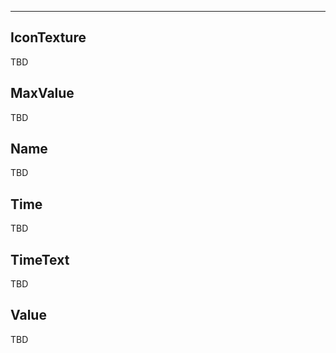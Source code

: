___

## IconTexture

TBD

## MaxValue

TBD

## Name

TBD

## Time

TBD

## TimeText

TBD

## Value

TBD